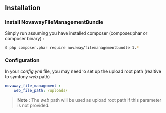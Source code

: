 ## Installation

### Install NovawayFileManagementBundle

Simply run assuming you have installed composer (composer.phar or composer binary) :

``` bash
$ php composer.phar require novaway/filemanagementbundle 1.*
```

### Configuration

In your *config.yml* file, you may need to set up the upload root path (realtive to symfony *web* path)

```yaml
novaway_file_management :
    web_file_path: /uploads/
```
> **Note** : The *web* path will be used as upload root path if this parameter is not provided.